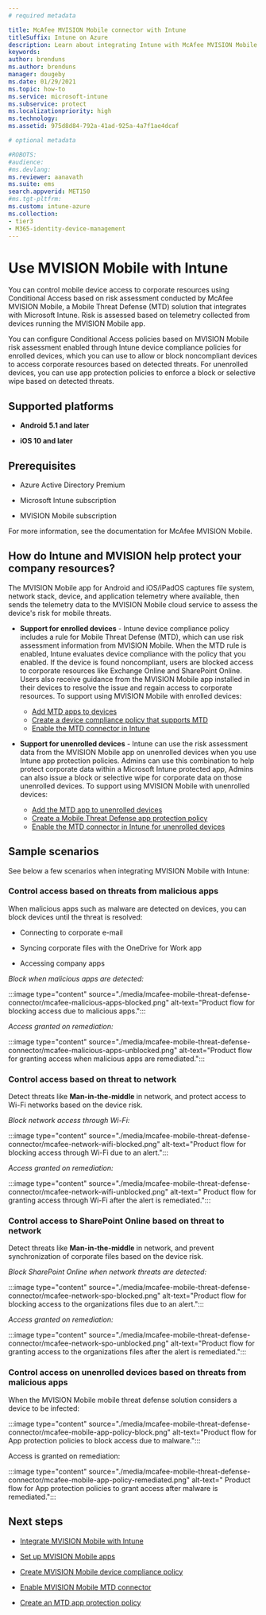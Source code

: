 ```yaml
---
# required metadata

title: McAfee MVISION Mobile connector with Intune
titleSuffix: Intune on Azure
description: Learn about integrating Intune with McAfee MVISION Mobile to control mobile device access to your corporate resources.
keywords:
author: brenduns
ms.author: brenduns
manager: dougeby
ms.date: 01/29/2021
ms.topic: how-to
ms.service: microsoft-intune
ms.subservice: protect
ms.localizationpriority: high
ms.technology:
ms.assetid: 975d8d84-792a-41ad-925a-4a7f1ae4dcaf

# optional metadata

#ROBOTS:
#audience:
#ms.devlang:
ms.reviewer: aanavath
ms.suite: ems
search.appverid: MET150
#ms.tgt-pltfrm:
ms.custom: intune-azure
ms.collection:
- tier3
- M365-identity-device-management
---
```


# Use MVISION Mobile with Intune

You can control mobile device access to corporate resources using Conditional Access based on risk assessment conducted by McAfee MVISION Mobile, a Mobile Threat Defense (MTD) solution that integrates with Microsoft Intune. Risk is assessed based on telemetry collected from devices running the MVISION Mobile app.

You can configure Conditional Access policies based on MVISION Mobile risk assessment enabled through Intune device compliance policies for enrolled devices, which you can use to allow or block noncompliant devices to access corporate resources based on detected threats. For unenrolled devices, you can use app protection policies to enforce a block or selective wipe based on detected threats.

## Supported platforms

- **Android 5.1 and later**

- **iOS 10 and later**

## Prerequisites

- Azure Active Directory Premium

- Microsoft Intune subscription

- MVISION Mobile subscription

For more information, see the documentation for McAfee MVISION Mobile.

## How do Intune and MVISION help protect your company resources?

The MVISION Mobile app for Android and iOS/iPadOS captures file system, network stack, device, and application telemetry where available, then sends the telemetry data to the MVISION Mobile cloud service to assess the device's risk for mobile threats.

- **Support for enrolled devices** - Intune device compliance policy includes a rule for Mobile Threat Defense (MTD), which can use risk assessment information from MVISION Mobile. When the MTD rule is enabled, Intune evaluates device compliance with the policy that you enabled. If the device is found noncompliant, users are blocked access to corporate resources like Exchange Online and SharePoint Online. Users also receive guidance from the MVISION Mobile app installed in their devices to resolve the issue and regain access to corporate resources. To support using MVISION Mobile with enrolled devices:
  - [Add MTD apps to devices](../protect/mtd-apps-ios-app-configuration-policy-add-assign.md)
  - [Create a device compliance policy that supports MTD](../protect/mtd-device-compliance-policy-create.md)
  - [Enable the MTD connector in Intune](../protect/mtd-connector-enable.md)

- **Support for unenrolled devices** - Intune can use the risk assessment data from the MVISION Mobile app on unenrolled devices when you use Intune app protection policies. Admins can use this combination to help protect corporate data within a Microsoft Intune protected app, Admins can also issue a block or selective wipe for corporate data on those unenrolled devices. To support using MVISION Mobile with unenrolled devices:

  - [Add the MTD app to unenrolled devices](../protect/mtd-add-apps-unenrolled-devices.md)
  - [Create a Mobile Threat Defense app protection policy](../protect/mtd-app-protection-policy.md)
  - [Enable the MTD connector in Intune for unenrolled devices](../protect/mtd-enable-unenrolled-devices.md)
  
## Sample scenarios

See below a few scenarios when integrating MVISION Mobile with Intune:

### Control access based on threats from malicious apps

When malicious apps such as malware are detected on devices, you can block devices until the threat is resolved:

- Connecting to corporate e-mail

- Syncing corporate files with the OneDrive for Work app

- Accessing company apps

*Block when malicious apps are detected:*

:::image type="content" source="./media/mcafee-mobile-threat-defense-connector/mcafee-malicious-apps-blocked.png" alt-text="Product flow for blocking access due to malicious apps.":::

*Access granted on remediation:*

:::image type="content" source="./media/mcafee-mobile-threat-defense-connector/mcafee-malicious-apps-unblocked.png" alt-text="Product flow for granting access when malicious apps are remediated.":::

### Control access based on threat to network

Detect threats like **Man-in-the-middle** in network, and protect access to Wi-Fi networks based on the device risk.

*Block network access through Wi-Fi:*

:::image type="content" source="./media/mcafee-mobile-threat-defense-connector/mcafee-network-wifi-blocked.png" alt-text="Product flow for blocking access through Wi-Fi due to an alert.":::

*Access granted on remediation:*

:::image type="content" source="./media/mcafee-mobile-threat-defense-connector/mcafee-network-wifi-unblocked.png" alt-text=" Product flow for granting access through Wi-Fi after the alert is remediated.":::

### Control access to SharePoint Online based on threat to network

Detect threats like **Man-in-the-middle** in network, and prevent synchronization of corporate files based on the device risk.

*Block SharePoint Online when network threats are detected:*

:::image type="content" source="./media/mcafee-mobile-threat-defense-connector/mcafee-network-spo-blocked.png" alt-text="Product flow for blocking access to the organizations files due to an alert.":::

*Access granted on remediation:*

:::image type="content" source="./media/mcafee-mobile-threat-defense-connector/mcafee-network-spo-unblocked.png" alt-text="Product flow for granting access to the organizations files after the alert is remediated.":::

### Control access on unenrolled devices based on threats from malicious apps

When the MVISION Mobile mobile threat defense solution considers a device to be infected:

:::image type="content" source="./media/mcafee-mobile-threat-defense-connector/mcafee-mobile-app-policy-block.png" alt-text="Product flow for App protection policies to block access due to malware.":::

Access is granted on remediation:

:::image type="content" source="./media/mcafee-mobile-threat-defense-connector/mcafee-mobile-app-policy-remediated.png" alt-text=" Product flow for App protection policies to grant access after malware is remediated.":::

## Next steps

- [Integrate MVISION Mobile with Intune](mcafee-mtd-connector-integration.md)

- [Set up MVISION Mobile apps](mtd-apps-ios-app-configuration-policy-add-assign.md)

- [Create MVISION Mobile device compliance policy](mtd-device-compliance-policy-create.md)

- [Enable MVISION Mobile MTD connector](mtd-connector-enable.md)

- [Create an MTD app protection policy](../protect/mtd-app-protection-policy.md)
